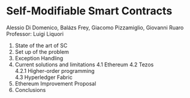 # Self-Modifiable Smart Contracts

Alessio Di Domenico, Balázs Frey, Giacomo Pizzamiglio, Giovanni Ruaro  
Professor: Luigi Liquori

1. State of the art of SC
2. Set up of the problem  
3. Exception Handling  
4. Current solutions and limitations
4.1 Ethereum
4.2 Tezos  
4.2.1 Higher-order programming  
4.3 Hyperledger Fabric  
5. Ethereum Improvement Proposal 
6. Conclusions 
